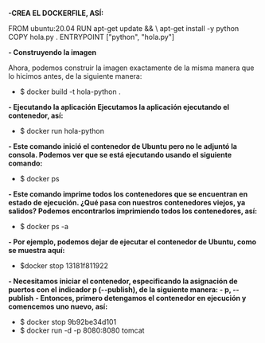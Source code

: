 
**-CREA EL DOCKERFILE, ASÍ:**

FROM ubuntu:20.04
RUN apt-get update && \ 
apt-get install -y python
COPY hola.py . 
ENTRYPOINT ["python", "hola.py"]


**- Construyendo la imagen**

Ahora, podemos construir la imagen exactamente de la misma manera que lo hicimos antes, de la siguiente manera: 

- $ docker build -t hola-python .

**- Ejecutando la aplicación Ejecutamos la aplicación ejecutando el contenedor, así:** 

- $ docker run hola-python

**- Este comando inició el contenedor de Ubuntu pero no le adjuntó la consola. Podemos ver que se está ejecutando usando el siguiente comando:** 

- $ docker ps

**- Este comando imprime todos los contenedores que se encuentran en estado de ejecución. ¿Qué pasa con nuestros contenedores viejos, ya salidos? Podemos encontrarlos imprimiendo todos los contenedores, así:**

- $ docker ps -a 

**- Por ejemplo, podemos dejar de ejecutar el contenedor de Ubuntu, como se muestra aquí:** 

- $docker stop 13181f811922 

**- Necesitamos iniciar el contenedor, especificando la asignación de puertos con el indicador p (--publish), de la siguiente manera: - p, --publish**
**- Entonces, primero detengamos el contenedor en ejecución y comencemos uno nuevo, así:**

- $ docker stop 9b92be34d101
- $ docker run -d -p 8080:8080 tomcat
